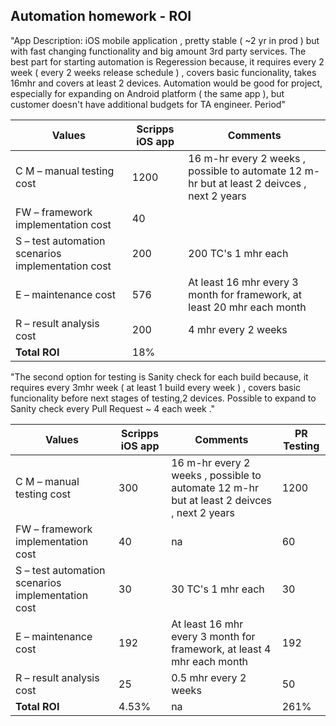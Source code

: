 ## Automation homework - ROI

"App Description: iOS mobile application , pretty stable ( ~2 yr in prod ) but with fast changing functionality and big amount 3rd party services.
The best part for starting automation is Regeression because, it requires every 2 week ( every 2 weeks release schedule ) , covers basic funcionality, takes 16mhr and covers at least 2 devices. 
Automation would be good for project, especially for expanding on Android platform ( the same app ),  but customer doesn't have additional budgets for TA engineer. Period"


Values | 	Scripps iOS app | Comments  
-----|-----|------
C M – manual testing cost  |  1200  | 16 m-hr every 2 weeks ,   possible to automate 12 m-hr  but at least 2 deivces , next 2 years 
FW – framework implementation cost |40 |
S – test automation scenarios implementation cost | 200 | 200 TC's 1 mhr each 
E – maintenance cost | 576 |At least 16 mhr every 3 month for framework, at least 20 mhr each month  
R – result analysis cost | 200 |4 mhr every 2 weeks 
**Total ROI** |  18% |


"The second option for testing is Sanity check for each build  because, it requires every 3mhr week ( at least 1 build  every  week  ) , covers basic funcionality before  next stages of testing,2 devices. 
Possible to expand to Sanity check every Pull Request ~ 4 each week ."

Values| 	Scripps iOS app | Comments | PR Testing 
-----|-----|------|------
C M – manual testing cost  |  300  | 16 m-hr every 2 weeks ,   possible to automate 12 m-hr  but at least 2 deivces , next 2 years |1200
FW – framework implementation cost |40 | na | 60
S – test automation scenarios implementation cost | 30 | 30 TC's 1 mhr each   | 30 
E – maintenance cost | 192 |At least 16 mhr every 3 month for framework, at least 4 mhr each month  | 192  
R – result analysis cost | 25 |0.5 mhr every 2 weeks |  50
**Total ROI** | 4.53% | na | 261%




 


	
